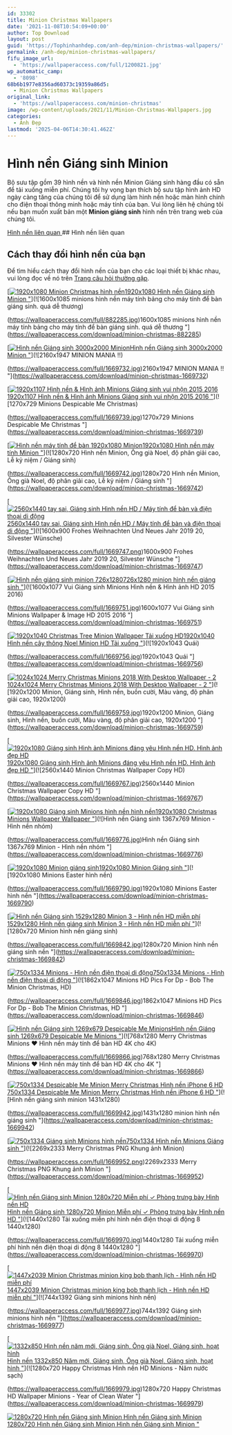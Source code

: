 ```yaml
---
id: 33302
title: Minion Christmas Wallpapers
date: '2021-11-08T10:54:09+00:00'
author: Top Download
layout: post
guid: 'https://Tophinhanhdep.com/anh-dep/minion-christmas-wallpapers/'
permalink: /anh-dep/minion-christmas-wallpapers/
fifu_image_url:
  - 'https://wallpaperaccess.com/full/1200821.jpg'
wp_automatic_camp:
  - '8098'
68b6b1977e8356ad60373c19359a86d5:
  - Minion Christmas Wallpapers
original_link:
  - 'https://wallpaperaccess.com/minion-christmas'
image: /wp-content/uploads/2021/11/Minion-Christmas-Wallpapers.jpg
categories:
  - Ảnh Đẹp
lastmod: '2025-04-06T14:30:41.462Z'
---
```

# Hình nền Giáng sinh Minion

Bộ sưu tập gồm 39 hình nền và hình nền Minion Giáng sinh hàng đầu có sẵn để tải xuống miễn phí. Chúng tôi hy vọng bạn thích bộ sưu tập hình ảnh HD ngày càng tăng của chúng tôi để sử dụng làm hình nền hoặc màn hình chính cho điện thoại thông minh hoặc máy tính của bạn. Vui lòng liên hệ chúng tôi nếu bạn muốn xuất bản một **Minion giáng sinh** hình nền trên trang web của chúng tôi.

[Hình nền liên quan ](#related) ## Hình nền liên quan

## Cách thay đổi hình nền của bạn

Để tìm hiểu cách thay đổi hình nền của bạn cho các loại thiết bị khác nhau, vui lòng đọc về nó trên [Trang câu hỏi thường gặp](https://tophinhanhdep.com/faq/).

  
[[![1920x1080 Minion Christmas hình nền](https://wallpaperaccess.com/full/1200821.jpg)1920x1080 Hình nền Giáng sinh Minion "](https://wallpaperaccess.com/download/minion-christmas-1200821)](![1600x1085 minions hình nền máy tính bảng cho máy tính để bàn giáng sinh.  quá dễ thương)

(https://wallpaperaccess.com/full/882285.jpg)1600x1085 minions hình nền máy tính bảng cho máy tính để bàn giáng sinh. quá dễ thương "](https://wallpaperaccess.com/download/minion-christmas-882285)

[[![Hình nền Giáng sinh 3000x2000 Minion](https://wallpaperaccess.com/full/1669731.jpg)Hình nền Giáng sinh 3000x2000 Minion "](https://wallpaperaccess.com/download/minion-christmas-1669731)](![2160x1947 MINION MANIA !!)

(https://wallpaperaccess.com/full/1669732.jpg)2160x1947 MINION MANIA !! "](https://wallpaperaccess.com/download/minion-christmas-1669732)

[[![1920x1107 Hình nền & Hình ảnh Minions Giáng sinh vui nhộn 2015 2016](https://wallpaperaccess.com/full/1669736.jpg)1920x1107 Hình nền &amp; Hình ảnh Minions Giáng sinh vui nhộn 2015 2016 "](https://wallpaperaccess.com/download/minion-christmas-1669736)](![1270x729 Minions Despicable Me Christmas)

(https://wallpaperaccess.com/full/1669739.jpg)1270x729 Minions Despicable Me Christmas "](https://wallpaperaccess.com/download/minion-christmas-1669739)

[[![Hình nền máy tính để bàn 1920x1080 Minion](https://wallpaperaccess.com/full/1669740.jpg)1920x1080 Hình nền máy tính Minion "](https://wallpaperaccess.com/download/minion-christmas-1669740)](![1280x720 Hình nền Minion, Ông già Noel, độ phân giải cao, Lễ kỷ niệm / Giáng sinh)

(https://wallpaperaccess.com/full/1669742.jpg)1280x720 Hình nền Minion, Ông già Noel, độ phân giải cao, Lễ kỷ niệm / Giáng sinh "](https://wallpaperaccess.com/download/minion-christmas-1669742)

[[![2560x1440 tay sai, Giáng sinh Hình nền HD / Máy tính để bàn và điện thoại di động](https://wallpaperaccess.com/full/1669743.jpg)2560x1440 tay sai, Giáng sinh Hình nền HD / Máy tính để bàn và điện thoại di động "](https://wallpaperaccess.com/download/minion-christmas-1669743)](![1600x900 Frohes Weihnachten Und Neues Jahr 2019 20, Silvester Wünsche)

(https://wallpaperaccess.com/full/1669747.png)1600x900 Frohes Weihnachten Und Neues Jahr 2019 20, Silvester Wünsche "](https://wallpaperaccess.com/download/minion-christmas-1669747)

[[![Hình nền giáng sinh minion 726x1280](https://wallpaperaccess.com/full/1669749.jpg)726x1280 minion hình nền giáng sinh "](https://wallpaperaccess.com/download/minion-christmas-1669749)](![1600x1077 Vui Giáng sinh Minions Hình nền & Hình ảnh HD 2015 2016)

(https://wallpaperaccess.com/full/1669751.jpg)1600x1077 Vui Giáng sinh Minions Wallpaper &amp; Image HD 2015 2016 "](https://wallpaperaccess.com/download/minion-christmas-1669751)

[[![1920x1040 Christmas Tree Minion Wallpaper Tải xuống HD](https://wallpaperaccess.com/full/1669753.jpg)1920x1040 Hình nền cây thông Noel Minion HD Tải xuống "](https://wallpaperaccess.com/download/minion-christmas-1669753)](![1920x1043 Quái)

(https://wallpaperaccess.com/full/1669756.jpg)1920x1043 Quái "](https://wallpaperaccess.com/download/minion-christmas-1669756)

[[![1024x1024 Merry Christmas Minions 2018 With Desktop Wallpaper - 2](https://wallpaperaccess.com/full/1669758.jpg)1024x1024 Merry Christmas Minions 2018 With Desktop Wallpaper - 2 "](https://wallpaperaccess.com/download/minion-christmas-1669758)](![1920x1200 Minion, Giáng sinh, Hình nền, buồn cười, Màu vàng, độ phân giải cao, 1920x1200)

(https://wallpaperaccess.com/full/1669759.jpg)1920x1200 Minion, Giáng sinh, Hình nền, buồn cười, Màu vàng, độ phân giải cao, 1920x1200 "](https://wallpaperaccess.com/download/minion-christmas-1669759)

[[![1920x1080 Giáng sinh Hình ảnh Minions đáng yêu Hình nền HD.  Hình ảnh đẹp HD](https://wallpaperaccess.com/full/192374.jpg)1920x1080 Giáng sinh Hình ảnh Minions đáng yêu Hình nền HD. Hình ảnh đẹp HD "](https://wallpaperaccess.com/download/minion-christmas-192374)](![2560x1440 Minion Christmas Wallpaper Copy HD)

(https://wallpaperaccess.com/full/1669767.jpg)2560x1440 Minion Christmas Wallpaper Copy HD "](https://wallpaperaccess.com/download/minion-christmas-1669767)

[[![1920x1080 Giáng sinh Minions hình nền hình nền](https://wallpaperaccess.com/full/1669770.jpg)1920x1080 Christmas Minions Wallpaper Wallpaper "](https://wallpaperaccess.com/download/minion-christmas-1669770)](![Hình nền Giáng sinh 1367x769 Minion - Hình nền nhóm)

(https://wallpaperaccess.com/full/1669776.jpg)Hình nền Giáng sinh 1367x769 Minion - Hình nền nhóm "](https://wallpaperaccess.com/download/minion-christmas-1669776)

[[![1920x1080 Minion giáng sinh](https://wallpaperaccess.com/full/1669782.jpg)1920x1080 Minion Giáng sinh "](https://wallpaperaccess.com/download/minion-christmas-1669782)](![1920x1080 Minions Easter hình nền)

(https://wallpaperaccess.com/full/1669790.jpg)1920x1080 Minions Easter hình nền "](https://wallpaperaccess.com/download/minion-christmas-1669790)

[[![Hình nền Giáng sinh 1529x1280 Minion 3 - Hình nền HD miễn phí](https://wallpaperaccess.com/full/1669835.jpg)1529x1280 Hình nền giáng sinh Minion 3 - Hình nền HD miễn phí "](https://wallpaperaccess.com/download/minion-christmas-1669835)](![1280x720 Minion hình nền giáng sinh)

(https://wallpaperaccess.com/full/1669842.jpg)1280x720 Minion hình nền giáng sinh nền "](https://wallpaperaccess.com/download/minion-christmas-1669842)

[[![750x1334 Minions - Hình nền điện thoại di động](https://wallpaperaccess.com/full/674077.jpg)750x1334 Minions - Hình nền điện thoại di động "](https://wallpaperaccess.com/download/minion-christmas-674077)](![1862x1047 Minions HD Pics For Dp - Bob The Minion Christmas, HD)

(https://wallpaperaccess.com/full/1669846.jpg)1862x1047 Minions HD Pics For Dp - Bob The Minion Christmas, HD "](https://wallpaperaccess.com/download/minion-christmas-1669846)

[[![Hình nền Giáng sinh 1269x679 Despicable Me Minions](https://wallpaperaccess.com/full/1669854.jpg)Hình nền Giáng sinh 1269x679 Despicable Me Minions "](https://wallpaperaccess.com/download/minion-christmas-1669854)](![768x1280 Merry Christmas Minions ❤ Hình nền máy tính để bàn HD 4K cho 4K)

(https://wallpaperaccess.com/full/1669866.jpg)768x1280 Merry Christmas Minions ❤ Hình nền máy tính để bàn HD 4K cho 4K "](https://wallpaperaccess.com/download/minion-christmas-1669866)

[[![750x1334 Despicable Me Minion Merry Christmas Hình nền iPhone 6 HD](https://wallpaperaccess.com/full/394940.jpg)750x1334 Despicable Me Minion Merry Christmas Hình nền iPhone 6 HD "](https://wallpaperaccess.com/download/minion-christmas-394940)](![Hình nền giáng sinh minion 1431x1280)

(https://wallpaperaccess.com/full/1669942.jpg)1431x1280 minion hình nền giáng sinh "](https://wallpaperaccess.com/download/minion-christmas-1669942)

[[![750x1334 Giáng sinh Minions hình nền](https://wallpaperaccess.com/full/1669949.jpg)750x1334 Hình nền Minions Giáng sinh "](https://wallpaperaccess.com/download/minion-christmas-1669949)](![2269x2333 Merry Christmas PNG Khung ảnh Minion)

(https://wallpaperaccess.com/full/1669952.png)2269x2333 Merry Christmas PNG Khung ảnh Minion "](https://wallpaperaccess.com/download/minion-christmas-1669952)

[[![Hình nền Giáng sinh Minion 1280x720 Miễn phí ✓ Phòng trưng bày Hình nền HD](https://wallpaperaccess.com/full/1669969.jpg)Hình nền Giáng sinh 1280x720 Minion Miễn phí ✓ Phòng trưng bày Hình nền HD "](https://wallpaperaccess.com/download/minion-christmas-1669969)](![1440x1280 Tải xuống miễn phí hình nền điện thoại di động 8 1440x1280)

(https://wallpaperaccess.com/full/1669970.jpg)1440x1280 Tải xuống miễn phí hình nền điện thoại di động 8 1440x1280 "](https://wallpaperaccess.com/download/minion-christmas-1669970)

[[![1447x2039 Minion Christmas minion king bob thanh lịch - Hình nền HD miễn phí](https://wallpaperaccess.com/full/1669973.jpg)1447x2039 Minion Christmas minion king bob thanh lịch - Hình nền HD miễn phí "](https://wallpaperaccess.com/download/minion-christmas-1669973)](![744x1392 Giáng sinh minions hình nền)

(https://wallpaperaccess.com/full/1669977.jpg)744x1392 Giáng sinh minions hình nền "](https://wallpaperaccess.com/download/minion-christmas-1669977)

[[![1332x850 Hình nền năm mới, Giáng sinh, Ông già Noel, Giáng sinh, hoạt hình](https://wallpaperaccess.com/full/1498399.jpg)Hình nền 1332x850 Năm mới, Giáng sinh, Ông già Noel, Giáng sinh, hoạt hình "](https://wallpaperaccess.com/download/minion-christmas-1498399)](![1280x720 Happy Christmas Hình nền HD Minions - Năm nước sạch)

(https://wallpaperaccess.com/full/1669979.jpg)1280x720 Happy Christmas HD Wallpaper Minions - Year of Clean Water "](https://wallpaperaccess.com/download/minion-christmas-1669979)

[![1280x720 Hình nền Giáng sinh Minion Hình nền Giáng sinh Minion](https://wallpaperaccess.com/full/1669982.jpg)1280x720 Hình nền Giáng sinh Minion Hình nền Giáng sinh Minion "](https://wallpaperaccess.com/download/minion-christmas-1669982)

